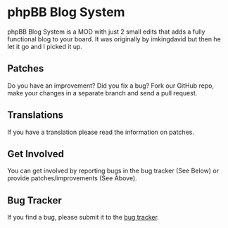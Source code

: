 # phpBB Blog System

phpBB Blog System is a MOD with just 2 small edits that adds a fully functional blog to your board. It was originally by imkingdavid but then he let it go and I picked it up.

## Patches

Do you have an improvement? Did you fix a bug? Fork our GitHub repo, make your changes in a separate branch and send a pull request.

## Translations

If you have a translation please read the information on patches.

## Get Involved

You can get involved by reporting bugs in the bug tracker (See Below) or provide patches/improvements (See Above).

## Bug Tracker

If you find a bug, please submit it to the [bug tracker](https://github.com/phpBB-Blog/phpBB-Blog/issues).
